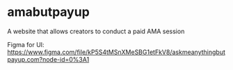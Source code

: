 # amabutpayup

A website that allows creators to conduct a paid AMA session

Figma for UI: https://www.figma.com/file/kP5S4tMSnXMeSBG1etFkV8/askmeanythingbutpayup.com?node-id=0%3A1

